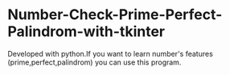 # Number-Check-Prime-Perfect-Palindrom-with-tkinter
Developed with python.If you want to learn number's features (prime,perfect,palindrom) you can use this program.
